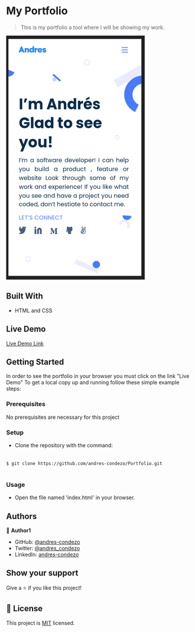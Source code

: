 # My Portfolio

>	This is my portfolio a tool where I will be showing my work.

![screenshot](./img/screenshot.png)


## Built With

- HTML and CSS

## Live Demo

[Live Demo Link](https://andres-condezo.github.io/Portfolio/)


## Getting Started

In order to see the portfolio in your browser you must click on the link "Live Demo"
To get a local copy up and running follow these simple example steps:

### Prerequisites

No prerequisites are necessary for this project

### Setup

- Clone the repository with the command:

<code>
$ git clone https://github.com/andres-condezo/Portfolio.git
	</code>

### Usage
- Open the file named 'index.html' in your browser.


## Authors

👤 **Author1**

- GitHub: [@andres-condezo](https://github.com/andres-condezo)
- Twitter: [@andres_condezo](https://twitter.com/andres_condezo)
- LinkedIn: [andres-condezo](https://linkedin.com/in/andres-condezo)

## Show your support

Give a ⭐️ if you like this project!

## 📝 License

This project is [MIT](./MIT.md) licensed.
